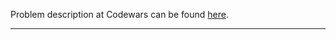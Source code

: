 Problem description at Codewars can be found
[here](https://www.codewars.com/kata/58ca658cc0d6401f2700045f/train/python).

-------------


